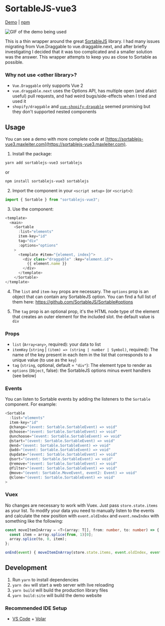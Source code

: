 # SortableJS-vue3

[Demo](https://sortablejs-vue3.maxleiter.com) | [npm](https://www.npmjs.com/package/sortablejs-vue3)

![GIF of the demo being used](./readme/demo.gif)

This is a thin wrapper around the great [SortableJS](https://github.com/SortableJS/Sortable) library. I had many issues migrating from Vue.Draggable to vue.draggable.next, and after briefly investigating I decided that it was too complicated and a smaller solution was the answer. This wrapper attempts to keep you as close to Sortable as possible.

### Why not use \<other library\>?

- `Vue.Draggable` only supports Vue 2
- `vue.draggable.next` uses the Options API, has multiple open (and afaict useful) pull requests, and had weird bugs/side-effects when I tried and used it
- `shopify/draggable` and [`vue-shopify-dragable`](https://github.com/zjffun/vue-shopify-draggable) seemed promising but they don't supported nested components

## Usage

You can see a demo with more complete code at [https://sortablejs-vue3.maxleiter.com](https://sortablejs-vue3.maxleiter.com).

1. Install the package:

```bash
yarn add sortablejs-vue3 sortablejs
```

or

```bash
npm install sortablejs-vue3 sortablejs
```

2. Import the component in your `<script setup>` (or `<script>`):

```typescript
import { Sortable } from "sortablejs-vue3";
```

3. Use the component:

```typescript
<template>
  <main>
    <Sortable
      :list="elements"
      item-key="id"
      tag="div"
      :options="options"
    >
      <template #item="{element, index}">
        <div class="draggable" :key="element.id">
          {{ element.name }}
        </div>
      </template>
    </Sortable>
</template>
```

4. The `list` and `item-key` props are necessary. The `options` prop is an object that can contain any SortableJS option. You can find a full list of them here: https://github.com/SortableJS/Sortable#options

5. The `tag` prop is an optional prop, it's the HTML node type of the element that creates an outer element for the included slot. the default value is `div`

### Props

- `list` (`Array<any>`, required): your data to list
- `itemKey` (`string` | `(item) => (string | number | Symbol)`, required): The name of the key present in each item in the list that corresponds to a unique value (to use as the `key`)
- `tag` (`string`, optional, default = `"div"`): The element type to render as
- `options` (`Object`, false): the SortableJS options minus event handlers (see below)

### Events

You can listen to Sortable events by adding the listeners to the `Sortable` component. For example:

```typescript
<Sortable
  :list="elements"
  item-key="id"
  @change="(event: Sortable.SortableEvent) => void"
  @choose="(event: Sortable.SortableEvent) => void"
  @unchoose="(event: Sortable.SortableEvent) => void"
  @start="(event: Sortable.SortableEvent) => void"
  @end="(event: Sortable.SortableEvent) => void"
  @add="(event: Sortable.SortableEvent) => void"
  @update="(event: Sortable.SortableEvent) => void"
  @sort="(event: Sortable.SortableEvent) => void"
  @remove="(event: Sortable.SortableEvent) => void"
  @filter="(event: Sortable.SortableEvent) => void"
  @move="(event: Sortable.MoveEvent, event2: Event) => void"
  @clone="(event: Sortable.SortableEvent) => void"
>
```

### Vuex

No changes are necessary to work with Vuex. Just pass `store.state.items` as your list. To modify your data you need to manually listen to the events and calculate the new position with `event.oldIndex` and `event.newIndex` with something like the following:

```typescript
const moveItemInArray = <T>(array: T[], from: number, to: number) => {
  const item = array.splice(from, 1)[0];
  array.splice(to, 0, item);
};

onEnd(event) { moveItemInArray(store.state.items, event.oldIndex, event.newIndex) }
```

## Development

1. Run `yarn` to install dependencies
2. `yarn dev` will start a web server with live reloading
3. `yarn build` will build the production library files
4. `yarn build:site` will build the demo website

### Recommended IDE Setup

- [VS Code](https://code.visualstudio.com/) + [Volar](https://marketplace.visualstudio.com/items?itemName=Vue.volar)
